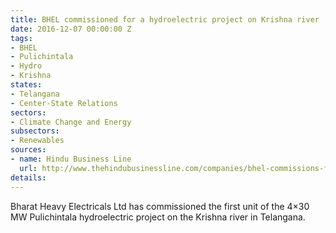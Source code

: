 ```yaml
---
title: BHEL commissioned for a hydroelectric project on Krishna river
date: 2016-12-07 00:00:00 Z
tags:
- BHEL
- Pulichintala
- Hydro
- Krishna
states:
- Telangana
- Center-State Relations
sectors:
- Climate Change and Energy
subsectors:
- Renewables
sources:
- name: Hindu Business Line
  url: http://www.thehindubusinessline.com/companies/bhel-commissions-first-unit-of-pulichintala-hydel-project/article9404231.ece
details: 
---
```


Bharat Heavy Electricals Ltd has commissioned the first unit of the 4×30 MW Pulichintala hydroelectric project on the Krishna river in Telangana.
